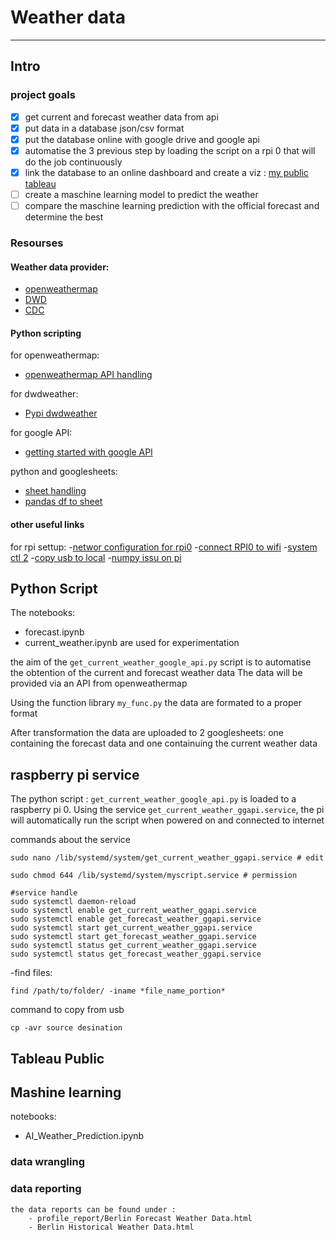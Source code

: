# Weather data 
-----

## Intro

### project goals
 - [x] get current and forecast weather data from api
 - [x] put data in a database json/csv format
 - [x] put the database online with google drive and google api
 - [x] automatise the 3 previous step by loading the script on a rpi 0 that will do the job continuously
 - [x] link the database to an online dashboard and create a viz : [my public tableau](https://public.tableau.com/profile/mathieu.provost#!/)
 - [ ] create a maschine learning model to predict the weather 
 - [ ] compare the maschine learning prediction with the official forecast and determine the best
 
### Resourses 

#### Weather data provider:
- [openweathermap](https://openweathermap.org/)
- [DWD](https://www.dwd.de/)
- [CDC](https://cdc.dwd.de/portal/)

#### Python scripting
for openweathermap:
- [openweathermap API handling](https://www.geeksforgeeks.org/python-find-current-weather-of-any-city-using-openweathermap-api/)

for dwdweather:
- [Pypi dwdweather](https://pypi.org/project/dwdweather2/)

for google API:
- [getting started with google API](https://towardsdatascience.com/accessing-google-spreadsheet-data-using-python-90a5bc214fd2)

python and googlesheets:
- [sheet handling](https://www.twilio.com/blog/2017/02/an-easy-way-to-read-and-write-to-a-google-spreadsheet-in-python.html)
- [pandas df to sheet](https://towardsdatascience.com/using-python-to-push-your-pandas-dataframe-to-google-sheets-de69422508f)


#### other useful links 
for rpi settup:
 -[networ configuration for rpi0](https://kerneldriver.wordpress.com/2012/10/21/configuring-wpa2-using-wpa_supplicant-on-the-raspberry-pi/)
 -[connect RPI0 to wifi](https://raspberrypihq.com/how-to-connect-your-raspberry-pi-to-wifi/)
 -[system ctl 2](https://www.dexterindustries.com/howto/run-a-program-on-your-raspberry-pi-at-startup/)
 -[copy usb to local](https://www.raspberrypi-spy.co.uk/2014/05/how-to-mount-a-usb-flash-disk-on-the-raspberry-pi/)
 -[numpy issu on pi](https://github.com/numpy/numpy/issues/14772)


## Python Script 

The notebooks:
 - forecast.ipynb
 - current_weather.ipynb
are used for experimentation 

the aim of the ```get_current_weather_google_api.py``` script is to automatise the obtention of the current and forecast weather data
The data will be provided via an API from openweathermap

Using the function library ```my_func.py``` the data are formated to a proper format 

After transformation the data are uploaded to 2 googlesheets: one containing the forecast data and one containuíng the current weather data

## raspberry pi service

The python script : ```get_current_weather_google_api.py``` is loaded to a raspberry pi 0. 
Using the service ```get_current_weather_ggapi.service```, the pi will automatically run the script when powered on and connected to internet

 commands about the service
```
sudo nano /lib/systemd/system/get_current_weather_ggapi.service # edit

sudo chmod 644 /lib/systemd/system/myscript.service # permission

#service handle
sudo systemctl daemon-reload 
sudo systemctl enable get_current_weather_ggapi.service
sudo systemctl enable get_forecast_weather_ggapi.service
sudo systemctl start get_current_weather_ggapi.service
sudo systemctl start get_forecast_weather_ggapi.service
sudo systemctl status get_current_weather_ggapi.service
sudo systemctl status get_forecast_weather_ggapi.service
```

 -find files:
  ```
  find /path/to/folder/ -iname *file_name_portion*
  ```

command to copy from usb
 ```
 cp -avr source desination
 ```
 ## Tableau Public

 ## Mashine learning

notebooks:
 - AI_Weather_Prediction.ipynb

 ### data wrangling 

 ### data reporting
    the data reports can be found under :
        - profile_report/Berlin Forecast Weather Data.html
        - Berlin Historical Weather Data.html
